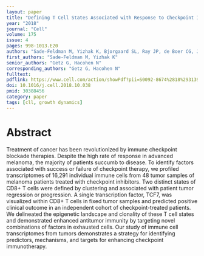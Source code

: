 ```yaml
---
layout: paper
title: "Defining T Cell States Associated with Response to Checkpoint Immunotherapy in Melanoma"
year: "2018"
journal: "Cell"
volume: 175
issue: 4
pages: 998-1013.E20
authors: "Sade-Feldman M, Yizhak K, Bjorgaard SL, Ray JP, de Boer CG, Jenkins RW, Lieb DJ, Chen JH, Frederick DT, Barzily-Rokni M, Freeman SS, Reuben A, Hoover PJ, Villani AC, Ivanova E, Portell A, Lizotte PH, Aref AR, Eliane JP, Hammond MR, Vitzthum H, Blackmon SM, Li B, Gopalakrishnan V, Reddy SM, Cooper ZA, Paweletz CP, Barbie DA, Stemmer-Rachamimov A, Flaherty KT, Wargo JA, Boland GM, Sullivan RJ, Getz G, Hacohen N"
first_authors: "Sade-Feldman M, Yizhak K"
senior_authors: "Getz G, Hacohen N"
corresponding_authors: "Getz G, Hacohen N"
fulltext:
pdflink: https://www.cell.com/action/showPdf?pii=S0092-8674%2818%2931394-1
doi: 10.1016/j.cell.2018.10.038
pmid: 30388456
category: paper
tags: [cll, growth dynamics]
---
```


# Abstract

Treatment of cancer has been revolutionized by immune checkpoint blockade therapies. Despite the high rate of response in advanced melanoma, the majority of patients succumb to disease. To identify factors associated with success or failure of checkpoint therapy, we profiled transcriptomes of 16,291 individual immune cells from 48 tumor samples of melanoma patients treated with checkpoint inhibitors. Two distinct states of CD8+ T cells were defined by clustering and associated with patient tumor regression or progression. A single transcription factor, TCF7, was visualized within CD8+ T cells in fixed tumor samples and predicted positive clinical outcome in an independent cohort of checkpoint-treated patients. We delineated the epigenetic landscape and clonality of these T cell states and demonstrated enhanced antitumor immunity by targeting novel combinations of factors in exhausted cells. Our study of immune cell transcriptomes from tumors demonstrates a strategy for identifying predictors, mechanisms, and targets for enhancing checkpoint immunotherapy.
